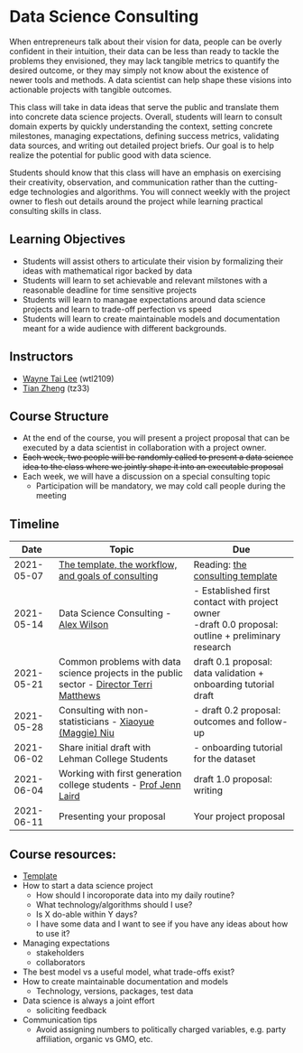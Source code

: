 # Data Science Consulting

When entrepreneurs talk about their vision for data, people can be overly confident in their intuition, their data can be less than ready to tackle the problems they envisioned, they may lack tangible metrics to quantify the desired outcome, or they may simply not know about the existence of newer tools and methods. A data scientist can help shape these visions into actionable projects with tangible outcomes. 

This class will take in data ideas that serve the public and translate them into concrete data science projects. Overall, students will learn to consult domain experts by quickly understanding the context, setting concrete milestones, managing expectations, defining success metrics, validating data sources, and writing out detailed project briefs. Our goal is to help realize the potential for public good with data science.

Students should know that this class will have an emphasis on exercising their creativity, observation, and communication rather than the cutting-edge technologies and algorithms. You will connect weekly with the project owner to flesh out details around the project while learning practical consulting skills in class.

## Learning Objectives
- Students will assist others to articulate their vision by formalizing their ideas with mathematical rigor backed by data
- Students will learn to set achievable and relevant milstones with a reasonable deadline for time sensitive projects
- Students will learn to managae expectations around data science projects and learn to trade-off perfection vs speed
- Students will learn to create maintainable models and documentation meant for a wide audience with different backgrounds.

## Instructors

- [Wayne Tai Lee](https://www.linkedin.com/in/waynetailee/) (wtl2109)
- [Tian Zheng](http://www.stat.columbia.edu/~tzheng/) (tz33)

## Course Structure

- At the end of the course, you will present a project proposal that can be executed by a data scientist in collaboration with a project owner.
- ~~Each week, two people will be randomly called to present a data science idea to the class where we jointly shape it into an executable proposal~~
- Each week, we will have a discussion on a special consulting topic
  - Participation will be mandatory, we may cold call people during the meeting


## Timeline

|Date|Topic|Due|
|---|---|---|
|2021-05-07|[The template, the workflow, and goals of consulting](https://docs.google.com/presentation/d/1ePLYSpJI8cHoT5GkrZhxMy4DGR9a_NiwhSKWnyVmHDE/edit?usp=sharing)|Reading: [the consulting template](template.md)|
|2021-05-14|Data Science Consulting - [Alex Wilson](https://www.linkedin.com/in/alexjw/)|- Established first contact with project owner<br>-draft 0.0 proposal: outline + preliminary research|
|2021-05-21|Common problems with data science projects in the public sector - [Director Terri Matthews](https://www.linkedin.com/in/terri-matthews-16897019/)|draft 0.1 proposal: data validation + onboarding tutorial draft|
|2021-05-28|Consulting with non-statisticians - [Xiaoyue (Maggie) Niu](https://soda.la.psu.edu/people/xun5)|- draft 0.2 proposal: outcomes and follow-up|
|2021-06-02|Share initial draft with Lehman College Students|- onboarding tutorial for the dataset|
|2021-06-04|Working with first generation college students - [Prof Jenn Laird](https://www.jennlaird.com)|draft 1.0 proposal: writing|
|2021-06-11|Presenting your proposal|Your project proposal|

## Course resources:
- [Template](template.md)
- How to start a data science project
  - How should I incoroporate data into my daily routine?
  - What technology/algorithms should I use?
  - Is X do-able within Y days?
  - I have some data and I want to see if you have any ideas about how to use it?
- Managing expectations
  - stakeholders
  - collaborators
- The best model vs a useful model, what trade-offs exist?
- How to create maintainable documentation and models
  - Technology, versions, packages, test data
- Data science is always a joint effort
  - soliciting feedback
- Communication tips
  - Avoid assigning numbers to politically charged variables, e.g. party affiliation, organic vs GMO, etc.
